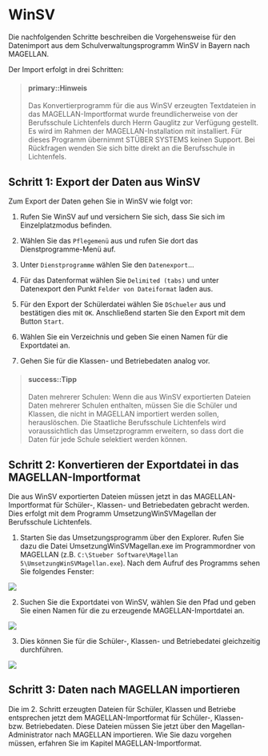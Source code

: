 # WinSV

Die nachfolgenden Schritte beschreiben die Vorgehensweise für den Datenimport aus dem Schulverwaltungsprogramm WinSV in Bayern nach MAGELLAN. 

Der Import erfolgt in drei Schritten:

> #### primary::Hinweis
>
>  Das Konvertierprogramm für die aus WinSV erzeugten Textdateien in das MAGELLAN-Importformat wurde freundlicherweise von der Berufsschule Lichtenfels durch Herrn Gauglitz zur Verfügung gestellt. Es wird im Rahmen der MAGELLAN-Installation mit installiert. Für dieses Programm übernimmt STÜBER SYSTEMS keinen Support. Bei Rückfragen wenden Sie sich bitte direkt an die Berufsschule in Lichtenfels.

## Schritt 1: Export der Daten aus WinSV

Zum Export der Daten gehen Sie in WinSV wie folgt vor:

1.	Rufen Sie WinSV auf und versichern Sie sich, dass Sie sich im Einzelplatzmodus befinden.

2.	Wählen Sie das ```Pflegemenü``` aus und rufen Sie dort das Dienstprogramme-Menü auf.

3.	Unter ```Dienstprogramme``` wählen Sie den ```Datenexport```…

4.	Für das Datenformat wählen Sie ```Delimited (tabs)``` und unter Datenexport den Punkt ```Felder von Dateiformat``` laden aus. 

5.	Für den Export der Schülerdatei wählen Sie ```DSchueler``` aus und bestätigen dies mit ```OK```. Anschließend starten Sie den Export mit dem Button ```Start```. 

6.	Wählen Sie ein Verzeichnis und geben Sie einen Namen für die Exportdatei an. 

7.	Gehen Sie für die Klassen- und Betriebedaten analog vor.

> #### success::Tipp
>
> Daten mehrerer Schulen: Wenn die aus WinSV exportierten Dateien Daten mehrerer Schulen enthalten, müssen Sie die Schüler und Klassen, die nicht in MAGELLAN importiert werden sollen, herauslöschen. Die Staatliche Berufsschule Lichtenfels wird voraussichtlich das Umsetzprogramm erweitern, so dass dort die Daten für jede Schule selektiert werden können.

## Schritt 2: Konvertieren der Exportdatei in das MAGELLAN-Importformat

Die aus WinSV exportierten Dateien müssen jetzt in das MAGELLAN-Importformat für Schüler-, Klassen- und Betriebedaten gebracht werden. Dies erfolgt mit dem Programm UmsetzungWinSVMagellan der Berufsschule Lichtenfels.

1.	Starten Sie das Umsetzungsprogramm über den Explorer. Rufen Sie dazu die Datei UmsetzungWinSVMagellan.exe im Programmordner von MAGELLAN (z.B. `C:\Stueber Software\Magellan 5\UmsetzungWinSVMagellan.exe`). Nach dem Aufruf des Programms sehen Sie folgendes Fenster: 
   
   ![](/assets/images/importe/winsv-1.png) 

2.	Suchen Sie die Exportdatei von WinSV, wählen Sie den Pfad und geben Sie einen Namen für die zu erzeugende MAGELLAN-Importdatei an. 
   
   ![](/assets/images/importe/winsv-2.png)
 

3.	Dies können Sie für die Schüler-, Klassen- und Betriebedatei gleichzeitig durchführen.
   
   ![](/assets/images/importe/winsv-3.png)
 
## Schritt 3: Daten nach MAGELLAN importieren

Die im 2. Schritt erzeugten Dateien für Schüler, Klassen und Betriebe entsprechen jetzt dem MAGELLAN-Importformat für Schüler-, Klassen- bzw. Betriebedaten. Diese Dateien müssen Sie jetzt über den Magellan-Administrator nach MAGELLAN importieren. Wie Sie dazu vorgehen müssen, erfahren Sie im Kapitel MAGELLAN-Importformat.
